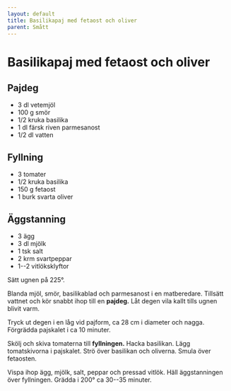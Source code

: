```yaml
---
layout: default
title: Basilikapaj med fetaost och oliver
parent: Smått
---
```

# Basilikapaj med fetaost och oliver

## Pajdeg

-   3 dl vetemjöl
-   100 g smör
-   1/2 kruka basilika
-   1 dl färsk riven parmesanost
-   1/2 dl vatten

## Fyllning

-   3 tomater
-   1/2 kruka basilika
-   150 g fetaost
-   1 burk svarta oliver

## Äggstanning

-   3 ägg
-   3 dl mjölk
-   1 tsk salt
-   2 krm svartpeppar
-   1--2 vitlöksklyftor

Sätt ugnen på 225°.

Blanda mjöl, smör, basilikablad och parmesanost i en matberedare.
Tillsätt vattnet och kör snabbt ihop till en **pajdeg.** Låt degen vila
kallt tills ugnen blivit varm.

Tryck ut degen i en låg vid pajform, ca 28 cm i diameter och nagga.
Förgrädda pajskalet i ca 10 minuter.

Skölj och skiva tomaterna till **fyllningen.** Hacka basilikan. Lägg
tomatskivorna i pajskalet. Strö över basilikan och oliverna. Smula över
fetaosten.

Vispa ihop ägg, mjölk, salt, peppar och pressad vitlök. Häll
äggstanningen över fyllningen. Grädda i 200° ca 30--35 minuter.
